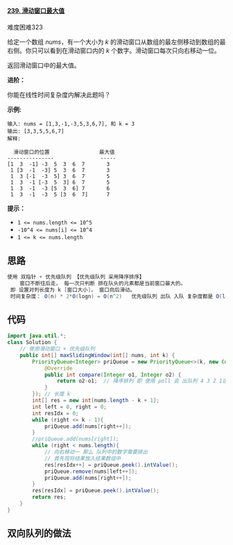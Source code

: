#### [239. 滑动窗口最大值](https://leetcode-cn.com/problems/sliding-window-maximum/)

难度困难323

给定一个数组 *nums*，有一个大小为 *k* 的滑动窗口从数组的最左侧移动到数组的最右侧。你只可以看到在滑动窗口内的 *k* 个数字。滑动窗口每次只向右移动一位。

返回滑动窗口中的最大值。

 

**进阶：**

你能在线性时间复杂度内解决此题吗？

 

**示例:**

```
输入: nums = [1,3,-1,-3,5,3,6,7], 和 k = 3
输出: [3,3,5,5,6,7] 
解释: 

  滑动窗口的位置                最大值
---------------               -----
[1  3  -1] -3  5  3  6  7       3
 1 [3  -1  -3] 5  3  6  7       3
 1  3 [-1  -3  5] 3  6  7       5
 1  3  -1 [-3  5  3] 6  7       5
 1  3  -1  -3 [5  3  6] 7       6
 1  3  -1  -3  5 [3  6  7]      7
```

 

**提示：**

- `1 <= nums.length <= 10^5`
- `-10^4 <= nums[i] <= 10^4`
- `1 <= k <= nums.length`

## 思路

```java
使用 双指针 + 优先级队列 【优先级队列 采用降序排序】
    窗口不断往后走， 每一次只判断 排在队头的元素都是当前窗口最大的。
 即 设置对列长度为 k [窗口大小]， 窗口向后滑动。
 时间复杂度： O(n) * 2*O(logn) = O(n^2)   优先级队列 出队 入队 复杂度都是 O(logn)
```

## 代码

```java
import java.util.*;
class Solution {
    // 使用滑动窗口 + 优先级队列
    public int[] maxSlidingWindow(int[] nums, int k) {
        PriorityQueue<Integer> priQueue = new PriorityQueue<>(k, new Comparator<Integer>() {
            @Override
            public int compare(Integer o1, Integer o2) {
                return o2-o1;  // 降序排列 即 使用 poll 会 出队列 4 3 2 1这样子
            }
        }); // 长度 k
        int[] res = new int[nums.length - k + 1];
        int left = 0, right = 0;
        int resIdx = 0;
        while (right <= k - 1){
            priQueue.add(nums[right++]);
        }
        //priQueue.add(nums[right]);
        while (right < nums.length){
            // 向右移动一 那么 队列中的数字需要排出
            // 首先现将结果放入结果数组中
            res[resIdx++] = priQueue.peek().intValue();
            priQueue.remove(nums[left++]);
            priQueue.add(nums[right++]);
        }
        res[resIdx] = priQueue.peek().intValue();
        return res;
    }
}
```



## 双向队列的做法

```

```

